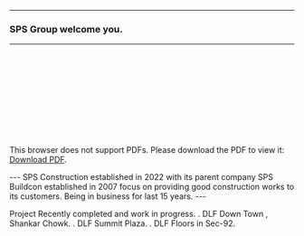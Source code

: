 
---
### SPS Group welcome you. 
---



<object data="https://spsgroup4u.github.io/SPS_Construction Profile.pdf" type="application/pdf" width="700px" height="700px">
    <embed src="https://spsgroup4u.github.io/SPS_Construction Profile.pdf">
        <p>This browser does not support PDFs. Please download the PDF to view it: <a href="https://spsgroup4u.github.io/SPS_Construction Profile.pdf">Download PDF</a>.</p>
    </embed>
</object>
---
SPS Construction established in 2022 with its parent company SPS 
Buildcon established in 2007 focus on providing good construction works 
to its customers. Being in business for last 15 years.
---


Project Recently completed and work in progress.
. DLF Down Town , Shankar Chowk.
. DLF Summit Plaza.
. DLF Floors in Sec-92.

